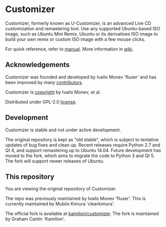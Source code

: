 Customizer
==========

Customizer, formerly known as U-Customizer, is an advanced Live CD customization
and remastering tool. Use any supported Ubuntu-based ISO image, such as Ubuntu
Mini Remix, Ubuntu or its derivatives ISO image to build your own remix or custom
ISO image with a few mouse clicks.

For quick reference, refer to [manual]. More information in [wiki].

Acknowledgements
----------------

Customizer was founded and developed by Ivailo Monev 'fluxer' and has been
improved by many [contributors].

Customizer is [copyright] by Ivailo Monev, et al.

Distributed under GPL-2.0 [license].

Development
-----------

Customizer is stable and not under active development.

The original repository is kept as "old stable", which is subject to tentative
updates of bug fixes and clean up. Recent releases require Python 2.7 and Qt 4,
and support remastering up to Ubuntu 14.04. Future development has moved to
the fork, which aims to migrate the code to Python 3 and Qt 5. The fork will
support newer releases of Ubuntu.

This repository
---------------

You are viewing the original repository of Customizer.

The repo was previously maintained by Ivailo Monev 'fluxer'.
This is currently maintained by Mubiin Kimura 'clearkimura'.

The official fork is available at [kamilion/customizer].
The fork is maintained by Graham Cantin 'Kamilion'.


[manual]: docs/manual.md
[wiki]: ../../wiki
[Contributors]: Contributors
[copyright]: debian/copyright
[license]: COPYING
[kamilion/customizer]: https://github.com/kamilion/customizer
